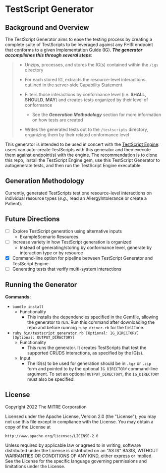 
# TestScript Generator

## Background and Overview

The TestScript Generator aims to ease the testing process by creating a complete suite of TestScripts to be leveraged against any FHIR endpoint that conforms to a given Implementation Guide (IG). *__The generator accomplishes this through several steps__*:

> - Unzips, processes, and stores the IG(s) contained within the `/igs` directory
>
> - For each stored IG, extracts the resource-level interactions outlined in the server-side Capability Statement
>
> - Filters those interactions by conformance level (i.e. **SHALL**, **SHOULD**, **MAY**) and creates tests organized by their level of conformance
>   - See the __*Generation Methodology*__ section for more information on how tests are created
> - Writes the generated tests out to the `/testscripts` directory, organizing them by their related conformance level


This generator is intended to be used in concert with the [TestScript Engine](https://github.com/fhir-crucible/testscript-engine): users can auto-create TestScripts with this generator and then execute them against endpoint(s) with the engine. The recommendation is to clone this repo, install the TestScript Engine gem, use this TestScript Generator to autogenerate tests, and then run the TestScript Engine executable.

## Generation Methodology

Currently, generated TestScripts test one resource-level interactions on individual resource types (*e.g.*, read an AllergyIntolerance or create a Patient).

## Future Directions

- [ ] Explore TestScript generation using alternative inputs
    - ExampleScenario Resources
- [ ] Increase variety in how TestScript generation is organized
    - Instead of generating/storing by conformance level, generate by interaction type or by resource
- [x] Command-line option for pipeline between TestScript Generator and TestScript Engine
- [ ] Generating tests that verify multi-system interactions

## Running the Generator

**Commands:**
  - `bundle install`
    - Functionality
      - This installs the dependencies specified in the Gemfile, allowing the generator to run. Run this command after downloading the repo and before running `ruby driver.rb` for the first time.
  - `ruby bin/testscript_generator.rb [Optional: IG_DIRECTORY] [Optional: OUTPUT_DIRECTORY]`
    - Functionality
      - This runs the generator. It creates TestScripts that test the supported CRUDS interactions, as specified by the IG(s).
    - Input
        - The IG(s) to be used for generation should be in `.tgz` or `.zip ` form and pointed to by the optional `IG_DIRECTORY` command-line argument. To set an optional `OUTPUT_DIRECTORY`, the `IG_DIRECTORY` must also be specified.

## License
Copyright 2022 The MITRE Corporation

Licensed under the Apache License, Version 2.0 (the "License"); you may not use
this file except in compliance with the License. You may obtain a copy of the
License at
```
http://www.apache.org/licenses/LICENSE-2.0
```
Unless required by applicable law or agreed to in writing, software distributed
under the License is distributed on an "AS IS" BASIS, WITHOUT WARRANTIES OR
CONDITIONS OF ANY KIND, either express or implied. See the License for the
specific language governing permissions and limitations under the License.